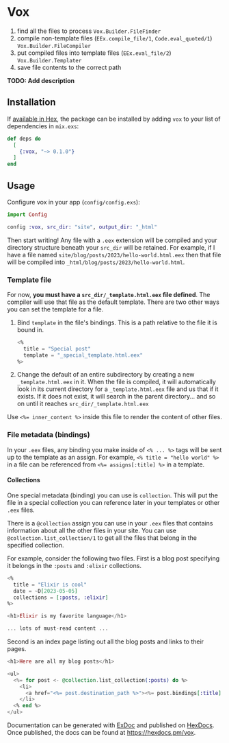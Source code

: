 # Vox

1. find all the files to process
   `Vox.Builder.FileFinder`
2. compile non-template files (`EEx.compile_file/1`, `Code.eval_quoted/1`)
   `Vox.Builder.FileCompiler`
3. put compiled files into template files (`EEx.eval_file/2`)
   `Vox.Builder.Templater`
4. save file contents to the correct path

**TODO: Add description**

## Installation

If [available in Hex](https://hex.pm/docs/publish), the package can be installed
by adding `vox` to your list of dependencies in `mix.exs`:

```elixir
def deps do
  [
    {:vox, "~> 0.1.0"}
  ]
end
```

## Usage

Configure vox in your app (`config/config.exs`):

```elixir
import Config

config :vox, src_dir: "site", output_dir: "_html"
```

Then start writing!
Any file with a `.eex` extension will be compiled and your directory structure beneath your `src_dir` will be retained.
For example, if I have a file named `site/blog/posts/2023/hello-world.html.eex` then that file will be compiled into `_html/blog/posts/2023/hello-world.html`.

### Template file

For now, **you must have a `src_dir/_template.html.eex` file defined**.
The compiler will use that file as the default template.
There are two other ways you can set the template for a file.

1. Bind `template` in the file's bindings. This is a path relative to the file it is bound in.

   ```elixir
   <%
     title = "Special post"
     template = "_special_template.html.eex"
   %>
   ```

2. Change the default of an entire subdirectory by creating a new `_template.html.eex` in it.
When the file is compiled, it will automatically look in its current directory for a `_template.html.eex` file and us that if it exists.
If it does not exist, it will search in the parent directory... and so on until it reaches `src_dir/_template.html.eex`

Use `<%= inner_content %>` inside this file to render the content of other files.

### File metadata (bindings)

In your `.eex` files, any binding you make inside of `<% ... %>` tags will be sent up to the template as an assign.
For example, `<% title = "hello world" %>` in a file can be referenced from `<%= assigns[:title] %>` in a template.

#### Collections

One special metadata (binding) you can use is `collection`.
This will put the file in a special collection you can reference later in your templates or other `.eex` files.

There is a `@collection` assign you can use in your `.eex` files that contains information about all the other files in your site.
You can use `@collection.list_collection/1` to get all the files that belong in the specified collection.

For example, consider the following two files.
First is a blog post specifying it belongs in the `:posts` and `:elixir` collections.

```elixir
<%
  title = "Elixir is cool"
  date = ~D[2023-05-05]
  collections = [:posts, :elixir]
%>

<h1>Elixir is my favorite language</h1>

... lots of must-read content ...
```

Second is an index page listing out all the blog posts and links to their pages.

```elixir
<h1>Here are all my blog posts</h1>

<ul>
  <%= for post <- @collection.list_collection(:posts) do %>
    <li>
      <a href="<%= post.destination_path %>"><%= post.bindings[:title] %></a>
    </li>
  <% end %>
</ul>
```


Documentation can be generated with [ExDoc](https://github.com/elixir-lang/ex_doc)
and published on [HexDocs](https://hexdocs.pm). Once published, the docs can
be found at <https://hexdocs.pm/vox>.
